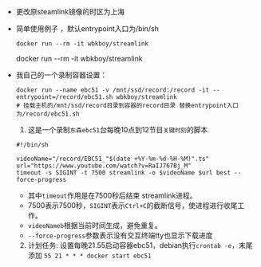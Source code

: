- 更改原steamlink镜像的时区为上海

- 简单使用例子 ，默认entrypoint入口为/bin/sh

  ```
  docker run --rm -it wbkboy/streamlink 
  ```

  docker run --rm -it wbkboy/streamlink 



- 我自己的一个录制容器设置：

  ```shell
  docker run --name ebc51 -v /mnt/ssd/record:/record -it --entrypoint=/record/ebc51.sh wbkboy/streamlink 
  # 挂载主机的/mnt/ssd/record目录到容器的record目录 替换entrypoint入口为/record/ebc51.sh
  ```

  

  1. 这是一个录制`东森ebc51`台每晚10点到12节目`关键时刻`的脚本

  ```shell
  #!/bin/sh
  
  videoName="/record/EBC51_"$(date +%Y-%m-%d-%H-%M)".ts"
  url="https://www.youtube.com/watch?v=RaIJ767Bj_M"
  timeout -s SIGINT -t 7500 streamlink -o $videoName $url best --force-progress
  ```

  - 其中`timeout`作用是在7500秒后结束 streamlink进程。
  - 7500表示7500秒，`SIGINT`表示`Ctrl+C`的截断信号，使进程进行收尾工作。
  - `videoNameb`根据当前时间生成，避免重复。
  - `--force-progress`参数表示没有交互终端tty也显示下载进度

  

  2. 计划任务: 设置每晚21.55启动容器ebc51，debian执行`crontab -e`，末尾添加 `55 21 * * * docker start ebc51`

